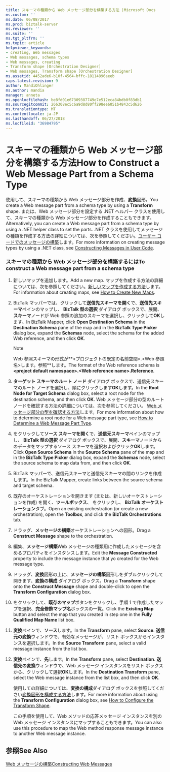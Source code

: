 ```yaml
---
title: スキーマの種類から Web メッセージ部分を構築する方法 |Microsoft Docs
ms.custom: ''
ms.date: 06/08/2017
ms.prod: biztalk-server
ms.reviewer: ''
ms.suite: ''
ms.tgt_pltfrm: ''
ms.topic: article
helpviewer_keywords:
- creating, Web messages
- Web messages, schema types
- Web messages, creating
- Transform shape [Orchestration Designer]
- Web messages, Transform shape [Orchestration Designer]
ms.assetid: 4452ade6-b10f-4564-bffc-18114896aeeb
caps.latest.revision: 9
author: MandiOhlinger
ms.author: mandia
manager: anneta
ms.openlocfilehash: be8fd01e67309387749e7e512eca84bdb0f83db1
ms.sourcegitcommit: 266308ec5c6a9d8d80ff298ee6051b4843c5d626
ms.translationtype: MT
ms.contentlocale: ja-JP
ms.lasthandoff: 06/27/2018
ms.locfileid: "36984795"
---
```

# <a name="how-to-construct-a-web-message-part-from-a-schema-type"></a><span data-ttu-id="d9dec-102">スキーマの種類から Web メッセージ部分を構築する方法</span><span class="sxs-lookup"><span data-stu-id="d9dec-102">How to Construct a Web Message Part from a Schema Type</span></span>
<span data-ttu-id="d9dec-103">使用して、スキーマの種類から Web メッセージ部分を作成、**変換**図形。</span><span class="sxs-lookup"><span data-stu-id="d9dec-103">You create a Web message part from a schema type by using a **Transform** shape.</span></span> <span data-ttu-id="d9dec-104">または、Web メッセージ部分を設定する .NET ヘルパー クラスを使用して、スキーマの種類から Web メッセージ部分を作成することもできます。</span><span class="sxs-lookup"><span data-stu-id="d9dec-104">Alternatively, you can create a Web message part from a schema type by using a .NET helper class to set the parts.</span></span> <span data-ttu-id="d9dec-105">.NET クラスを使用してメッセージの種類を作成する方法の詳細については、次を参照してください。[ユーザー コードでのメッセージの構築](../core/constructing-messages-in-user-code.md)します。</span><span class="sxs-lookup"><span data-stu-id="d9dec-105">For more information on creating message types by using a .NET class, see [Constructing Messages in User Code](../core/constructing-messages-in-user-code.md).</span></span>  
  
### <a name="to-construct-a-web-message-part-from-a-schema-type"></a><span data-ttu-id="d9dec-106">スキーマの種類から Web メッセージ部分を構築するには</span><span class="sxs-lookup"><span data-stu-id="d9dec-106">To construct a Web message part from a schema type</span></span>  
  
1. <span data-ttu-id="d9dec-107">新しいマップを追加します。</span><span class="sxs-lookup"><span data-stu-id="d9dec-107">Add a new map.</span></span> <span data-ttu-id="d9dec-108">マップを作成する方法の詳細については、次を参照してください。[新しいマップを作成する方法](../core/how-to-create-new-maps.md)します。</span><span class="sxs-lookup"><span data-stu-id="d9dec-108">For information about creating maps, see [How to Create New Maps](../core/how-to-create-new-maps.md).</span></span>  
  
2. <span data-ttu-id="d9dec-109">BizTalk マッパーでは、クリックして**送信先スキーマを開く**で、**送信先スキーマ**ペインのマップし、 **BizTalk 型の選択** ダイアログ ボックスで、展開、 **スキーマ**ノードが Web 参照の追加のスキーマを選択し、クリックして**OK**します。</span><span class="sxs-lookup"><span data-stu-id="d9dec-109">In BizTalk Mapper, click **Open Destination Schema** in the **Destination Schema** pane of the map and in the **BizTalk Type Picker** dialog box, expand the **Schemas** node, select the schema for the added Web reference, and then click **OK**.</span></span>  
  
   > [!NOTE]
   >  <span data-ttu-id="d9dec-110">Web 参照スキーマの形式が**\<プロジェクトの既定の名前空間\>.\<Web 参照名\>します。参照**します。</span><span class="sxs-lookup"><span data-stu-id="d9dec-110">The format of the Web reference schema is **\<project default namespace\>.\<Web reference name\>.Reference**.</span></span>  
  
3. <span data-ttu-id="d9dec-111">**ターゲット スキーマのルート ノード** ダイアログ ボックスで、送信先スキーマのルート ノードを選択し、順にクリックします**OK**します。</span><span class="sxs-lookup"><span data-stu-id="d9dec-111">In the **Root Node for Target Schema** dialog box, select a root node for the destination schema, and then click **OK**.</span></span> <span data-ttu-id="d9dec-112">Web メッセージ部分の型のルート ノードを確認する方法の詳細については、次を参照してください。 [Web メッセージ部分の型を確認する方法](../core/how-to-determine-a-web-message-part-type.md)します。</span><span class="sxs-lookup"><span data-stu-id="d9dec-112">For more information about how to determine a root node for a Web message part type, see [How to Determine a Web Message Part Type](../core/how-to-determine-a-web-message-part-type.md).</span></span>  
  
4. <span data-ttu-id="d9dec-113">をクリックして**ソース スキーマを開く**で、**送信元スキーマ**ペインのマップし、 **BizTalk 型の選択** ダイアログ ボックスで、展開、**スキーマ**ノードからのデータをマップするソース スキーマを選択およびクリック**OK**します。</span><span class="sxs-lookup"><span data-stu-id="d9dec-113">Click **Open Source Schema** in the **Source Schema** pane of the map and in the **BizTalk Type Picker** dialog box, expand the **Schemas** node, select the source schema to map data from, and then click **OK**.</span></span>  
  
5. <span data-ttu-id="d9dec-114">BizTalk マッパーで、送信元スキーマと送信先スキーマの間のリンクを作成します。</span><span class="sxs-lookup"><span data-stu-id="d9dec-114">In the BizTalk Mapper, create links between the source schema and target schema.</span></span>  
  
6. <span data-ttu-id="d9dec-115">既存のオーケストレーションを開きます (または、新しいオーケストレーションを作成) を開く、**ツールボックス**、 をクリックし、 **BizTalk オーケストレーション**タブ。</span><span class="sxs-lookup"><span data-stu-id="d9dec-115">Open an existing orchestration (or create a new orchestration), open the **Toolbox**, and click the **BizTalk Orchestrations** tab.</span></span>  
  
7. <span data-ttu-id="d9dec-116">ドラッグ、**メッセージの構築**オーケストレーションへの図形。</span><span class="sxs-lookup"><span data-stu-id="d9dec-116">Drag a **Construct Message** shape to the orchestration.</span></span>  
  
8. <span data-ttu-id="d9dec-117">編集、**メッセージ構築**Web メッセージの種類用に作成したメッセージを含めるプロパティをインスタンスします。</span><span class="sxs-lookup"><span data-stu-id="d9dec-117">Edit the **Message Constructed** property to include the message instance that yo created for the Web message type.</span></span>  
  
9. <span data-ttu-id="d9dec-118">ドラッグ、**変換**図形の上に、**メッセージの構築**図形しをダブルクリックして開きます、**変換の構成** ダイアログ ボックス。</span><span class="sxs-lookup"><span data-stu-id="d9dec-118">Drag a **Transform** shape onto the **Construct Message** shape and double-click to open the **Transform Configuration** dialog box.</span></span>  
  
10. <span data-ttu-id="d9dec-119">をクリックして、**既存のマップ**ボタンをクリックし、手順 1 で作成したマップを選択、**完全修飾マップ名**ボックスの一覧。</span><span class="sxs-lookup"><span data-stu-id="d9dec-119">Click the **Existing Map** button and select the map that you created in step one in the **Fully Qualified Map Name** list box.</span></span>  
  
11. <span data-ttu-id="d9dec-120">**変換**ペインで、**ソース**します。</span><span class="sxs-lookup"><span data-stu-id="d9dec-120">In the **Transform** pane, select **Source**.</span></span> <span data-ttu-id="d9dec-121">**送信元の変換**ウィンドウで、有効なメッセージが、リスト ボックスからインスタンスを選択します。</span><span class="sxs-lookup"><span data-stu-id="d9dec-121">In the **Source Transform** pane, select a valid message instance from the list box.</span></span>  
  
12. <span data-ttu-id="d9dec-122">**変換**ペインで、**先**します。</span><span class="sxs-lookup"><span data-stu-id="d9dec-122">In the **Transform** pane, select **Destination**.</span></span> <span data-ttu-id="d9dec-123">**送信先の変換**ウィンドウで、Web メッセージ インスタンスをリスト ボックスから、クリックして選択**OK**します。</span><span class="sxs-lookup"><span data-stu-id="d9dec-123">In the **Destination Transform** pane, select the Web message instance from the list box, and then click **OK**.</span></span>  
  
    <span data-ttu-id="d9dec-124">使用しての詳細については、**変換の構成**ダイアログ ボックスを参照してください[変換図形を構成する方法](../core/how-to-configure-the-transform-shape.md)します。</span><span class="sxs-lookup"><span data-stu-id="d9dec-124">For more information about using the **Transform Configuration** dialog box, see [How to Configure the Transform Shape](../core/how-to-configure-the-transform-shape.md).</span></span>  
  
    <span data-ttu-id="d9dec-125">この手順を使用して、Web メソッドの応答メッセージ インスタンスを別の Web メッセージ インスタンスにマップすることもできます。</span><span class="sxs-lookup"><span data-stu-id="d9dec-125">You can also use this procedure to map the Web method response message instance to another Web message instance.</span></span>  
  
## <a name="see-also"></a><span data-ttu-id="d9dec-126">参照</span><span class="sxs-lookup"><span data-stu-id="d9dec-126">See Also</span></span>  
 [<span data-ttu-id="d9dec-127">Web メッセージの構築</span><span class="sxs-lookup"><span data-stu-id="d9dec-127">Constructing Web Messages</span></span>](../core/constructing-web-messages.md)